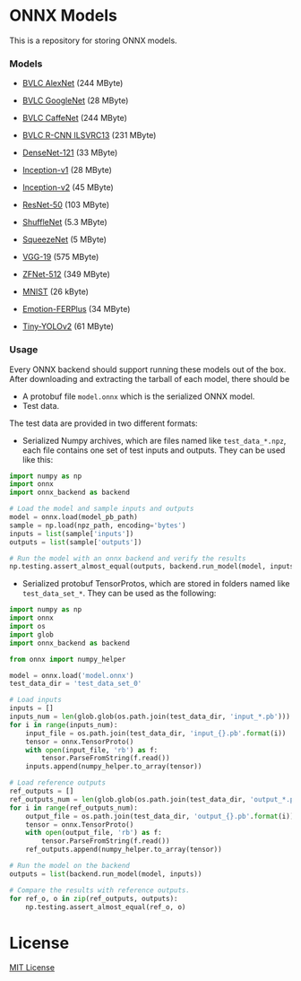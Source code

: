 # ONNX Models

This is a repository for storing ONNX models.

### Models

- [BVLC AlexNet](bvlc_alexnet) (244 MByte)

- [BVLC GoogleNet](bvlc_googlenet) (28 MByte)

- [BVLC CaffeNet](bvlc_reference_caffenet) (244 MByte)

- [BVLC R-CNN ILSVRC13](bvlc_reference_rcnn_ilsvrc13) (231 MByte)

- [DenseNet-121](densenet121) (33 MByte)

- [Inception-v1](inception_v1) (28 MByte)

- [Inception-v2](inception_v2) (45 MByte)

- [ResNet-50](resnet50) (103 MByte)

- [ShuffleNet](shufflenet) (5.3 MByte)

- [SqueezeNet](squeezenet) (5 MByte)

- [VGG-19](vgg19) (575 MByte)

- [ZFNet-512](zfnet512) (349 MByte)

- [MNIST](mnist) (26 kByte)

- [Emotion-FERPlus](emotion_ferplus) (34 MByte)

- [Tiny-YOLOv2](tiny_yolov2) (61 MByte)

### Usage

Every ONNX backend should support running these models out of the box. After downloading and extracting the tarball of each model, there should be

- A protobuf file `model.onnx` which is the serialized ONNX model.
- Test data.


The test data are provided in two different formats:
- Serialized Numpy archives, which are files named like `test_data_*.npz`, each file contains one set of test inputs and outputs.
They can be used like this:

```python
import numpy as np
import onnx
import onnx_backend as backend

# Load the model and sample inputs and outputs
model = onnx.load(model_pb_path)
sample = np.load(npz_path, encoding='bytes')
inputs = list(sample['inputs'])
outputs = list(sample['outputs'])

# Run the model with an onnx backend and verify the results
np.testing.assert_almost_equal(outputs, backend.run_model(model, inputs))
```

- Serialized protobuf TensorProtos, which are stored in folders named like `test_data_set_*`.
They can be used as the following:
```python
import numpy as np
import onnx
import os
import glob
import onnx_backend as backend

from onnx import numpy_helper

model = onnx.load('model.onnx')
test_data_dir = 'test_data_set_0'

# Load inputs
inputs = []
inputs_num = len(glob.glob(os.path.join(test_data_dir, 'input_*.pb')))
for i in range(inputs_num):
    input_file = os.path.join(test_data_dir, 'input_{}.pb'.format(i))
    tensor = onnx.TensorProto()
    with open(input_file, 'rb') as f:
        tensor.ParseFromString(f.read())
    inputs.append(numpy_helper.to_array(tensor))

# Load reference outputs
ref_outputs = []
ref_outputs_num = len(glob.glob(os.path.join(test_data_dir, 'output_*.pb')))
for i in range(ref_outputs_num):
    output_file = os.path.join(test_data_dir, 'output_{}.pb'.format(i))
    tensor = onnx.TensorProto()
    with open(output_file, 'rb') as f:
        tensor.ParseFromString(f.read())
    ref_outputs.append(numpy_helper.to_array(tensor))

# Run the model on the backend
outputs = list(backend.run_model(model, inputs))

# Compare the results with reference outputs.
for ref_o, o in zip(ref_outputs, outputs):
    np.testing.assert_almost_equal(ref_o, o)
```

# License

[MIT License](LICENSE)
